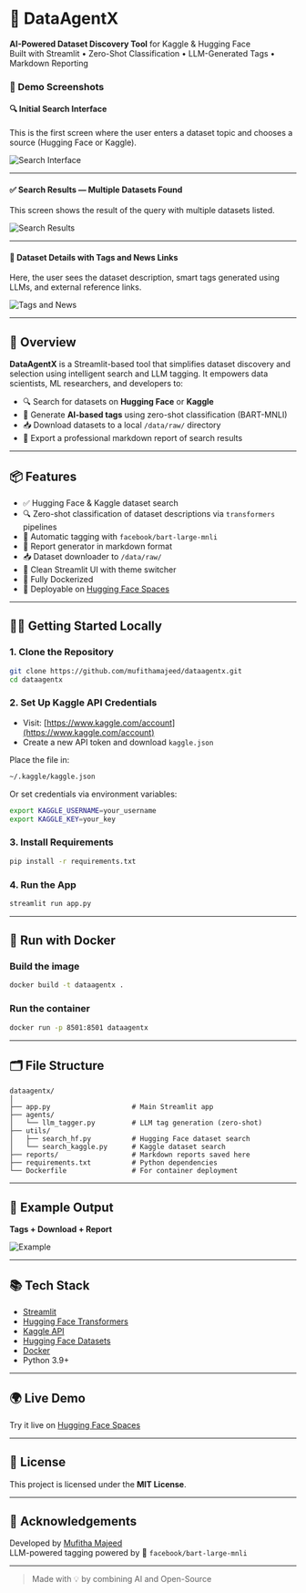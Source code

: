 # 🧠 DataAgentX

**AI-Powered Dataset Discovery Tool** for Kaggle & Hugging Face  
Built with Streamlit • Zero-Shot Classification • LLM-Generated Tags • Markdown Reporting

### 📸 Demo Screenshots

#### 🔍 Initial Search Interface  
This is the first screen where the user enters a dataset topic and chooses a source (Hugging Face or Kaggle).

![Search Interface](https://huggingface.co/spaces/mufithamajeed/dataagentx/resolve/main/App%20screenshot%201.png)

---

#### ✅ Search Results — Multiple Datasets Found  
This screen shows the result of the query with multiple datasets listed.

![Search Results](https://huggingface.co/spaces/mufithamajeed/dataagentx/resolve/main/App%20screenshot%202.png)

---

#### 🧠 Dataset Details with Tags and News Links  
Here, the user sees the dataset description, smart tags generated using LLMs, and external reference links.

![Tags and News](https://huggingface.co/spaces/mufithamajeed/dataagentx/resolve/main/App%20screenshot%203.png)

---


## 🚀 Overview

**DataAgentX** is a Streamlit-based tool that simplifies dataset discovery and selection using intelligent search and LLM tagging. It empowers data scientists, ML researchers, and developers to:

- 🔍 Search for datasets on **Hugging Face** or **Kaggle**
- 🧠 Generate **AI-based tags** using zero-shot classification (BART-MNLI)
- 📥 Download datasets to a local `/data/raw/` directory
- 📝 Export a professional markdown report of search results

---

## 📦 Features

- ✅ Hugging Face & Kaggle dataset search
- 🔍 Zero-shot classification of dataset descriptions via `transformers` pipelines
- 🧠 Automatic tagging with `facebook/bart-large-mnli`
- 📄 Report generator in markdown format
- 📥 Dataset downloader to `/data/raw/`
- 🧼 Clean Streamlit UI with theme switcher
- 🐳 Fully Dockerized
- 🚀 Deployable on [Hugging Face Spaces](https://huggingface.co/spaces)

---

## 🧑‍💻 Getting Started Locally

### 1. Clone the Repository
```bash
git clone https://github.com/mufithamajeed/dataagentx.git
cd dataagentx
```

### 2. Set Up Kaggle API Credentials

- Visit: [https://www.kaggle.com/account](https://www.kaggle.com/account)
- Create a new API token and download `kaggle.json`

Place the file in:
```bash
~/.kaggle/kaggle.json
```

Or set credentials via environment variables:
```bash
export KAGGLE_USERNAME=your_username
export KAGGLE_KEY=your_key
```

### 3. Install Requirements
```bash
pip install -r requirements.txt
```

### 4. Run the App
```bash
streamlit run app.py
```

---

## 🐳 Run with Docker

### Build the image
```bash
docker build -t dataagentx .
```

### Run the container
```bash
docker run -p 8501:8501 dataagentx
```

---

## 🗂 File Structure

```
dataagentx/
│
├── app.py                    # Main Streamlit app
├── agents/
│   └── llm_tagger.py         # LLM tag generation (zero-shot)
├── utils/
│   ├── search_hf.py          # Hugging Face dataset search
│   └── search_kaggle.py      # Kaggle dataset search
├── reports/                  # Markdown reports saved here
├── requirements.txt          # Python dependencies
└── Dockerfile                # For container deployment
```

---

## 📄 Example Output

**Tags + Download + Report**

![Example](https://huggingface.co/spaces/mufithamajeed/dataagentx/resolve/main/App%20screenshot%203.png)

---

## 📚 Tech Stack

- [Streamlit](https://streamlit.io/)
- [Hugging Face Transformers](https://huggingface.co/docs/transformers)
- [Kaggle API](https://github.com/Kaggle/kaggle-api)
- [Hugging Face Datasets](https://huggingface.co/docs/datasets)
- [Docker](https://www.docker.com/)
- Python 3.9+

---

## 🌍 Live Demo

Try it live on [Hugging Face Spaces](https://huggingface.co/spaces/mufithamajeed/dataagentx)

---

## 📄 License

This project is licensed under the **MIT License**.

---

## 🙌 Acknowledgements

Developed by [Mufitha Majeed](https://github.com/mufithamajeed)  
LLM-powered tagging powered by 🤗 `facebook/bart-large-mnli`

---

> Made with 💡 by combining AI and Open-Source


